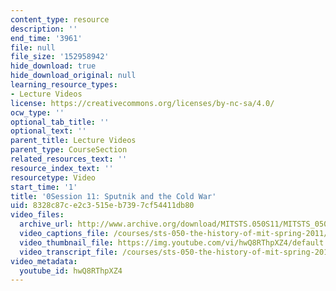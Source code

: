 ```yaml
---
content_type: resource
description: ''
end_time: '3961'
file: null
file_size: '152958942'
hide_download: true
hide_download_original: null
learning_resource_types:
- Lecture Videos
license: https://creativecommons.org/licenses/by-nc-sa/4.0/
ocw_type: ''
optional_tab_title: ''
optional_text: ''
parent_title: Lecture Videos
parent_type: CourseSection
related_resources_text: ''
resource_index_text: ''
resourcetype: Video
start_time: '1'
title: '0Session 11: Sputnik and the Cold War'
uid: 8328c87c-e2c3-515e-b739-7cf54411db80
video_files:
  archive_url: http://www.archive.org/download/MITSTS.050S11/MITSTS_050S11lec09_300k.mp4
  video_captions_file: /courses/sts-050-the-history-of-mit-spring-2011/9433d68218735abe96130fcee559d6ec_hwQ8RThpXZ4.vtt
  video_thumbnail_file: https://img.youtube.com/vi/hwQ8RThpXZ4/default.jpg
  video_transcript_file: /courses/sts-050-the-history-of-mit-spring-2011/8e9ee50e9b25be3bb4c5e057d47e8e9b_hwQ8RThpXZ4.pdf
video_metadata:
  youtube_id: hwQ8RThpXZ4
---
```

